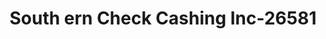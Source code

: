 ---
f_zip-code: 39150
f_state-code: MS
title: South ern Check Cashing Inc-26581
f_phone: 601-437-8771
f_city-only: Port Gibson
f_address: 1008 Main Street Port Gibson
f_location-unique-id: '26581'
slug: south-ern-check-cashing-inc-26581
updated-on: '2024-05-30T13:46:58.046Z'
created-on: '2024-05-30T13:36:59.803Z'
published-on: '2024-05-30T13:54:32.469Z'
f_city-state: cms/city/port-gibson-ms.md
f_company: cms/company/south-ern-check-cashing-inc.md
f_state: cms/state/mississippi.md
layout: '[payday-loan].html'
tags: payday-loan
---